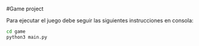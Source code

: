 #Game project

Para ejecutar el juego debe seguir las siguientes instrucciones en consola:

```sh
cd game
python3 main.py
```